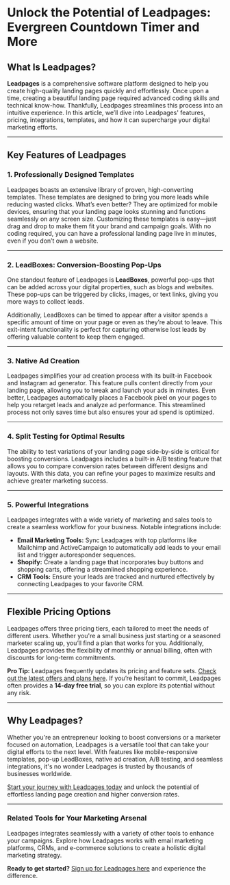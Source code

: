 # Unlock the Potential of Leadpages: Evergreen Countdown Timer and More

## What Is Leadpages?

**Leadpages** is a comprehensive software platform designed to help you create high-quality landing pages quickly and effortlessly. Once upon a time, creating a beautiful landing page required advanced coding skills and technical know-how. Thankfully, Leadpages streamlines this process into an intuitive experience. In this article, we’ll dive into Leadpages' features, pricing, integrations, templates, and how it can supercharge your digital marketing efforts.

---

## Key Features of Leadpages

### 1. Professionally Designed Templates

Leadpages boasts an extensive library of proven, high-converting templates. These templates are designed to bring you more leads while reducing wasted clicks. What’s even better? They are optimized for mobile devices, ensuring that your landing page looks stunning and functions seamlessly on any screen size. Customizing these templates is easy—just drag and drop to make them fit your brand and campaign goals. With no coding required, you can have a professional landing page live in minutes, even if you don’t own a website.

---

### 2. LeadBoxes: Conversion-Boosting Pop-Ups

One standout feature of Leadpages is **LeadBoxes**, powerful pop-ups that can be added across your digital properties, such as blogs and websites. These pop-ups can be triggered by clicks, images, or text links, giving you more ways to collect leads. 

Additionally, LeadBoxes can be timed to appear after a visitor spends a specific amount of time on your page or even as they’re about to leave. This exit-intent functionality is perfect for capturing otherwise lost leads by offering valuable content to keep them engaged.

---

### 3. Native Ad Creation

Leadpages simplifies your ad creation process with its built-in Facebook and Instagram ad generator. This feature pulls content directly from your landing page, allowing you to tweak and launch your ads in minutes. Even better, Leadpages automatically places a Facebook pixel on your pages to help you retarget leads and analyze ad performance. This streamlined process not only saves time but also ensures your ad spend is optimized.

---

### 4. Split Testing for Optimal Results

The ability to test variations of your landing page side-by-side is critical for boosting conversions. Leadpages includes a built-in A/B testing feature that allows you to compare conversion rates between different designs and layouts. With this data, you can refine your pages to maximize results and achieve greater marketing success.

---

### 5. Powerful Integrations

Leadpages integrates with a wide variety of marketing and sales tools to create a seamless workflow for your business. Notable integrations include:

- **Email Marketing Tools:** Sync Leadpages with top platforms like Mailchimp and ActiveCampaign to automatically add leads to your email list and trigger autoresponder sequences.
- **Shopify:** Create a landing page that incorporates buy buttons and shopping carts, offering a streamlined shopping experience.
- **CRM Tools:** Ensure your leads are tracked and nurtured effectively by connecting Leadpages to your favorite CRM.

---

## Flexible Pricing Options

Leadpages offers three pricing tiers, each tailored to meet the needs of different users. Whether you're a small business just starting or a seasoned marketer scaling up, you’ll find a plan that works for you. Additionally, Leadpages provides the flexibility of monthly or annual billing, often with discounts for long-term commitments.

**Pro Tip:** Leadpages frequently updates its pricing and feature sets. [Check out the latest offers and plans here](https://bit.ly/LEadPages). If you’re hesitant to commit, Leadpages often provides a **14-day free trial**, so you can explore its potential without any risk.

---

## Why Leadpages?

Whether you're an entrepreneur looking to boost conversions or a marketer focused on automation, Leadpages is a versatile tool that can take your digital efforts to the next level. With features like mobile-responsive templates, pop-up LeadBoxes, native ad creation, A/B testing, and seamless integrations, it's no wonder Leadpages is trusted by thousands of businesses worldwide.

[Start your journey with Leadpages today](https://bit.ly/LEadPages) and unlock the potential of effortless landing page creation and higher conversion rates.

---

### Related Tools for Your Marketing Arsenal

Leadpages integrates seamlessly with a variety of other tools to enhance your campaigns. Explore how Leadpages works with email marketing platforms, CRMs, and e-commerce solutions to create a holistic digital marketing strategy.

**Ready to get started?** [Sign up for Leadpages here](https://bit.ly/LEadPages) and experience the difference.

